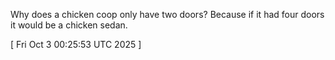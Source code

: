  
Why does a chicken coop only have two doors? Because if it had four doors it would be a chicken sedan.
 
[ 
Fri Oct  3 00:25:53 UTC 2025
 ]
